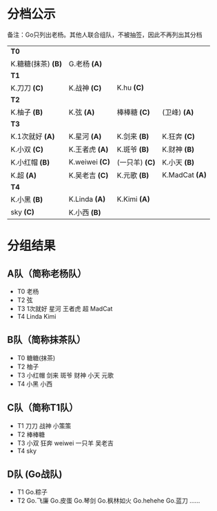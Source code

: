 # 分档公示

备注：Go只列出老杨。其他人联合组队，不被抽签，因此不再列出其分档


|||||
|----|----|----|----|
|**T0**||||
|K.糖糖(抹茶) **(B)**| G.老杨 **(A)**|||
|**T1**||||
|K.刀刀 **(C)**|K.战神 **(C)**|K.hu **(C)**|
|**T2**||||
|K.柚子 **(B)**|K.弦 **(A)**|棒棒糖 **(C)**|(卫峰) **(A)**|
|**T3**||||
|K.1次就好 **(A)**|K.星河 **(A)**|K.剑来 **(B)**|K.狂奔 **(C)**|
|K.小双 **(C)**|K.王者虎 **(A)**|K.斑爷 **(B)**|K.财神 **(B)**|
|K.小红帽 **(B)**|K.weiwei **(C)**|(一只羊) **(C)**|K.小天 **(B)**|
|K.超 **(A)** |K.吴老吉 **(C)**|K.元歌 **(B)**|K.MadCat **(A)**|
|**T4**||||
|K.小黑 **(B)**|K.Linda **(A)** |K.Kimi **(A)**| 
|sky **(C)**|K.小西 **(B)** | | 

# 分组结果

## A队（简称老杨队）
- T0 老杨
- T2 弦
- T3 1次就好 星河 王者虎 超 MadCat
- T4 Linda  Kimi

## B队（简称抹茶队）
- T0 糖糖(抹茶)
- T2 柚子
- T3 小红帽 剑来 斑爷 财神 小天 元歌
- T4 小黑 小西

## C队（简称T1队）
- T1 刀刀 战神 小策策
- T2 棒棒糖
- T3 小双 狂奔 weiwei 一只羊 吴老吉
- T4 sky

## D队 (Go战队)
- T1 Go.粽子
- T2 Go.飞廉 Go.皮蛋 Go.琴剑 Go.枫林如火 Go.hehehe Go.蓝刀 ……



